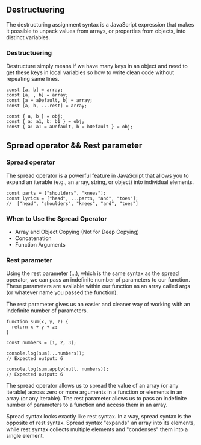 ## Destructuering
The destructuring assignment syntax is a JavaScript expression that makes it possible to unpack values from arrays, or properties from objects, into distinct variables.

### Destructuering
Destructure simply means if we have many keys in an object and need to get these keys in local variables so how to write clean code without repeating same lines.

```
const [a, b] = array;
const [a, , b] = array;
const [a = aDefault, b] = array;
const [a, b, ...rest] = array;

const { a, b } = obj;
const { a: a1, b: b1 } = obj;
const { a: a1 = aDefault, b = bDefault } = obj;
```

## Spread operator && Rest parameter
### Spread operator
The spread operator is a powerful feature in JavaScript that allows you to expand an iterable (e.g., an array, string, or object) into individual elements.

```
const parts = ["shoulders", "knees"];
const lyrics = ["head", ...parts, "and", "toes"];
//  ["head", "shoulders", "knees", "and", "toes"]
```

### When to Use the Spread Operator
- Array and Object Copying (Not for Deep Copying)
- Concatenation
- Function Arguments

### Rest parameter
Using the rest parameter (…), which is the same syntax as the spread operator, we can pass an indefinite number of parameters to our function. These parameters are available within our function as an array called args (or whatever name you passed the function).

The rest parameter gives us an easier and cleaner way of working with an indefinite number of parameters.

```
function sum(x, y, z) {
  return x + y + z;
}

const numbers = [1, 2, 3];

console.log(sum(...numbers));
// Expected output: 6

console.log(sum.apply(null, numbers));
// Expected output: 6
```

The spread operator allows us to spread the value of an array (or any iterable) across zero or more arguments in a function or elements in an array (or any iterable). The rest parameter allows us to pass an indefinite number of parameters to a function and access them in an array.

Spread syntax looks exactly like rest syntax. In a way, spread syntax is the opposite of rest syntax. Spread syntax "expands" an array into its elements, while rest syntax collects multiple elements and "condenses" them into a single element.